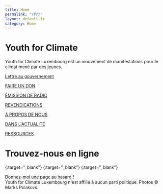 ```yaml
---
title: Home
permalink: "/fr/"
layout: default-fr
category: Home
---
```


# Youth for Climate

<span class="big">Youth for Climate Luxembourg</span> est un mouvement de <span class="sec">manifestations pour le climat</span> mené par des jeunes.

<div class="action">
    <div class="amod wide letter">
<!--        <a href="get-involved"><p>S’ENGAGER</p></a>-->
        <a href="letter"><p>Lettre au gouvernement</p></a>
    </div>
    <div class="amod">
        <a href="donate"><p>FAIRE UN DON</p></a>
    </div>
    <div class="amod">
        <a href="https://www.ara.lu/show/climate-hotline/"><p>ÉMISSION DE RADIO</p></a>
    </div>
    <div class="amod">
        <a href="demands-covid"><p>REVENDICATIONS</p></a>
    </div>
    <div class="amod">
        <a href="who"><p>À PROPOS DE NOUS</p></a>
    </div>
    <div class="amod">
        <a href="news"><p>DANS L'ACTUALITÉ</p></a>
    </div>
    <div class="amod">
        <a href="resources"><p>RESSOURCES</p></a>
    </div>
</div>

# Trouvez-nous en ligne

[<i class="fab fa-facebook-square"></i>](https://www.facebook.com/youthforclimateluxembourg/){:target="_blank"}
[<i class="fab fa-instagram"></i>](https://instagram.com/youthforclimatelux){:target="_blank"}
[<i class="fas fa-envelope-square"></i>](mailto:youthforclimateluxembourg@gmail.com){:target="_blank"}

<span class="footer">
<!--    <a href="{{ site.baseurl }}/press-20-27/en" class="press">Read our Press Release</a><br>-->
    <a href="{{ site.baseurl }}random">Donnez-moi une page au hasard !</a><br>
    Youth for Climate Luxembourg n'est affilié à aucun parti politique. Photos © Marks Polakovs.
</span>
